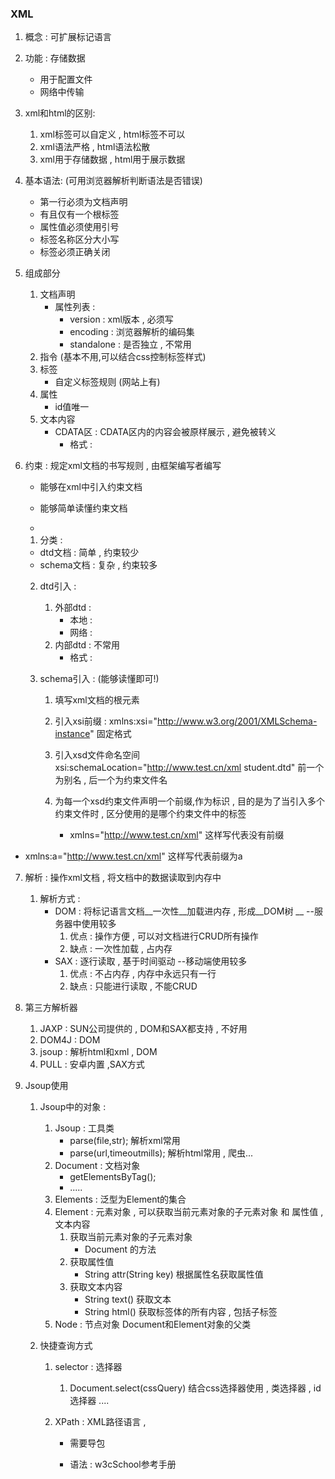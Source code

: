 ### XML

1. 概念 : 可扩展标记语言 

2. 功能 : 存储数据

   - 用于配置文件
   - 网络中传输

3. xml和html的区别:

   1. xml标签可以自定义 , html标签不可以
   2. xml语法严格 , html语法松散
   3. xml用于存储数据 , html用于展示数据

4. 基本语法: (可用浏览器解析判断语法是否错误)

   - 第一行必须为文档声明
   - 有且仅有一个根标签
   - 属性值必须使用引号
   - 标签名称区分大小写
   - 标签必须正确关闭

5. 组成部分

   1. 文档声明    <?xml 属性列表 ?>
      - 属性列表 : 
        - version : xml版本 , 必须写
        - encoding : 浏览器解析的编码集
        - standalone : 是否独立 , 不常用
   2. 指令 (基本不用,可以结合css控制标签样式)
   3. 标签
      - 自定义标签规则 (网站上有)
   4. 属性
      - id值唯一
   5. 文本内容
      - CDATA区 : CDATA区内的内容会被原样展示 , 避免被转义
        - 格式 :  <![CDATA[      展示内容     ]]>

6. 约束 : 规定xml文档的书写规则 , 由框架编写者编写

   - 能够在xml中引入约束文档

   - 能够简单读懂约束文档

   - 

     1. 分类 : 

     - dtd文档 : 简单 , 约束较少
     - schema文档 : 复杂 , 约束较多

     2. dtd引入 :
        1. 外部dtd : 
           - 本地 : <!DOCTYPE 根标签名 SYSTEM "dtd文件的位置">
           - 网络 : <!DOCTYPE 根标签名 PUBLIC "dtd文件名称,随便写" "url地址">
        2. 内部dtd : 不常用
           - 格式 : <!DOCTYPE 根标签名 [ dtd文件中的约束内容  ]>
     3. schema引入 :   (能够读懂即可!)

        1. 填写xml文档的根元素

        2. 引入xsi前缀 :    xmlns:xsi="http://www.w3.org/2001/XMLSchema-instance"      固定格式

        3. 引入xsd文件命名空间  xsi:schemaLocation="http://www.test.cn/xml   student.dtd"   前一个为别名 , 后一个为约束文件名

        4. 为每一个xsd约束文件声明一个前缀,作为标识 , 目的是为了当引入多个约束文件时 , 区分使用的是哪个约束文件中的标签  

           - xmlns="http://www.test.cn/xml"   这样写代表没有前缀
- xmlns:a="http://www.test.cn/xml"   这样写代表前缀为a
   
7. 解析 : 操作xml文档 , 将文档中的数据读取到内存中

   1. 解析方式 : 
      - DOM : 将标记语言文档__一次性__加载进内存 , 形成__DOM树 __     --服务器中使用较多
        1. 优点 : 操作方便 , 可以对文档进行CRUD所有操作
        2. 缺点 : 一次性加载 , 占内存
      - SAX : 逐行读取 , 基于时间驱动                              --移动端使用较多
        1. 优点 : 不占内存 , 内存中永远只有一行
        2. 缺点 : 只能进行读取 , 不能CRUD

8. 第三方解析器

   1. JAXP : SUN公司提供的 , DOM和SAX都支持 , 不好用
   2. DOM4J : DOM
   3. jsoup : 解析html和xml , DOM
   4. PULL : 安卓内置 ,SAX方式

9. Jsoup使用

   1. Jsoup中的对象 : 

      1. Jsoup : 工具类
         - parse(file,str);             解析xml常用
         - parse(url,timeoutmills);   解析html常用 , 爬虫...
      2. Document : 文档对象
         - getElementsByTag();
         - .....
      3. Elements : 泛型为Element的集合
      4. Element : 元素对象 , 可以获取当前元素对象的子元素对象 和 属性值 , 文本内容
         1. 获取当前元素对象的子元素对象
            - Document 的方法
         2. 获取属性值 
            - String attr(String key)         根据属性名获取属性值
         3. 获取文本内容
            - String text()      获取文本
            - String html()    获取标签体的所有内容 , 包括子标签
      5. Node : 节点对象      Document和Element对象的父类

   2. 快捷查询方式

      1. selector : 选择器

         1. Document.select(cssQuery)       结合css选择器使用 , 类选择器 , id选择器 ....

      2. XPath : XML路径语言 ,

         - 需要导包

         - 语法 : w3cSchool参考手册